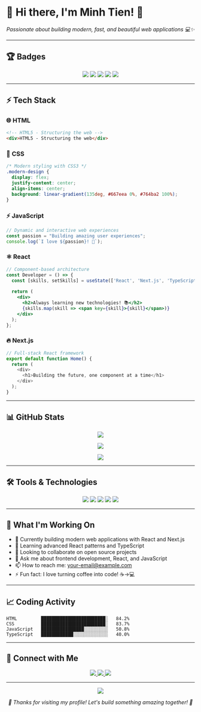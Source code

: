 # 👋 Hi there, I'm Minh Tien! 🚀

<p align="center">
  <em>Passionate about building modern, fast, and beautiful web applications 💻✨</em>
</p>

---

## 🏆 Badges

<p align="center">
  <img src="https://img.shields.io/badge/HTML5-E34F26?style=for-the-badge&logo=html5&logoColor=white" />
  <img src="https://img.shields.io/badge/CSS3-1572B6?style=for-the-badge&logo=css3&logoColor=white" />
  <img src="https://img.shields.io/badge/JavaScript-F7DF1E?style=for-the-badge&logo=javascript&logoColor=black" />
  <img src="https://img.shields.io/badge/React-61DAFB?style=for-the-badge&logo=react&logoColor=black" />
  <img src="https://img.shields.io/badge/Next.js-000000?style=for-the-badge&logo=next.js&logoColor=white" />
</p>

---

## ⚡ Tech Stack

### 🌐 **HTML**
```html
<!-- HTML5 - Structuring the web -->
<div>HTML5 - Structuring the web</div>
```

### 🎨 **CSS**
```css
/* Modern styling with CSS3 */
.modern-design {
  display: flex;
  justify-content: center;
  align-items: center;
  background: linear-gradient(135deg, #667eea 0%, #764ba2 100%);
}
```

### ⚡ **JavaScript**
```javascript
// Dynamic and interactive web experiences
const passion = "Building amazing user experiences";
console.log(`I love ${passion}! 🚀`);
```

### ⚛️ **React**
```jsx
// Component-based architecture
const Developer = () => {
  const [skills, setSkills] = useState(['React', 'Next.js', 'TypeScript']);
  
  return (
    <div>
      <h2>Always learning new technologies! 📚</h2>
      {skills.map(skill => <span key={skill}>{skill}</span>)}
    </div>
  );
};
```

### 🔥 **Next.js**
```javascript
// Full-stack React framework
export default function Home() {
  return (
    <div>
      <h1>Building the future, one component at a time</h1>
    </div>
  );
}
```

---

## 📊 GitHub Stats

<p align="center">
  <img src="https://github-readme-stats.vercel.app/api?username=Mtiennnn&show_icons=true&theme=radical" />
</p>

<p align="center">
  <img src="https://github-readme-streak-stats.herokuapp.com/?user=Mtiennnn&theme=radical" />
</p>

<p align="center">
  <img src="https://github-readme-stats.vercel.app/api/top-langs/?username=Mtiennnn&layout=compact&theme=radical" />
</p>

---

## 🛠️ Tools & Technologies

<p align="center">
  <img src="https://img.shields.io/badge/VS_Code-007ACC?style=for-the-badge&logo=visual-studio-code&logoColor=white" />
  <img src="https://img.shields.io/badge/Git-F05032?style=for-the-badge&logo=git&logoColor=white" />
  <img src="https://img.shields.io/badge/GitHub-181717?style=for-the-badge&logo=github&logoColor=white" />
  <img src="https://img.shields.io/badge/Node.js-339933?style=for-the-badge&logo=node.js&logoColor=white" />
  <img src="https://img.shields.io/badge/npm-CB3837?style=for-the-badge&logo=npm&logoColor=white" />
</p>

---

## 🌟 What I'm Working On

- 🔭 Currently building modern web applications with React and Next.js
- 🌱 Learning advanced React patterns and TypeScript
- 👯 Looking to collaborate on open source projects
- 💬 Ask me about frontend development, React, and JavaScript
- 📫 How to reach me: [your-email@example.com](mailto:your-email@example.com)
- ⚡ Fun fact: I love turning coffee into code! ☕→💻

---

## 📈 Coding Activity

```text
HTML         ████████████████████████░   84.2% 
CSS          ████████████████████████░   83.7% 
JavaScript   ████████████████░░░░░░░░░   50.8% 
TypeScript   ████████████░░░░░░░░░░░░░   40.0% 
```

---

## 🤝 Connect with Me

<p align="center">
  <a href="https://linkedin.com/in/yourprofile">
    <img src="https://img.shields.io/badge/LinkedIn-0A66C2?style=for-the-badge&logo=linkedin&logoColor=white" />
  </a>
  <a href="https://twitter.com/yourhandle">
    <img src="https://img.shields.io/badge/Twitter-1DA1F2?style=for-the-badge&logo=twitter&logoColor=white" />
  </a>
  <a href="https://yourportfolio.com">
    <img src="https://img.shields.io/badge/Portfolio-FF5722?style=for-the-badge&logo=web&logoColor=white" />
  </a>
</p>

---

<p align="center">
  <img src="https://komarev.com/ghpvc/?username=Mtiennnn&color=blueviolet&style=flat-square&label=Profile+Views" />
</p>

<p align="center">
  <em>💖 Thanks for visiting my profile! Let's build something amazing together! 💖</em>
</p>
